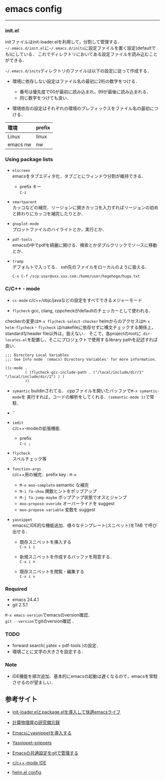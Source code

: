# emacs config
***

### init.el

initファイルはinit-loader.elを利用して，分割して管理する．
`~/.emacs.d/init.el`に`~/.emacs.d/inits`に設定ファイルを置く設定(defaultでも)にしている．
これでディレクトリにおいてある設定ファイルを読み込むことができる．

`~/.emacs.d/inits`ディレクトリのファイルは以下の設定に従って作成する．

- 環境に依存しない設定はファイル名の最初に2桁の数字をつける．

	- 番号は優先度で00が最初に読み込まれ，99が最後に読み込まれる． 
	- 同じ数字をつけても良い．
	
- 環境依存の設定はそれぞれの環境のプレフィックスをファイル名の最初につける．

|環境|prefix|  
|:--|:--|  
|Linux|linux|  
|emacs nw|nw|  

### Using package lists

- `elscreen`  
emacsをタブエディタ化．タブごとにウィンドウ分割が維持できる．  
	- prefix キー  
	  `C-z`  
  
- `smartparent`  
カッコなどの補完．リージョンに開きカッコを入力すればリージョンの初めと終わりにカッコを補完したりとか．

- `gnuplot-mode`  
プロットファイルのハイライトとか，実行とか．

- `pdf-tools`  
emacsの中でpdfを綺麗に開ける．検索とかダブルクリックでソースに移動とか．

- `tramp`  
デフォルトで入ってる．
ssh先のファイルをローカルのように扱える．

	```bash
	C-x C-f /scp:user@xxx.xxx.com:/home/user/hogehoge/huga.txt
	```
### C/C++ - mode

- `cc-mode`
  c/c++/objc/javaなどの設定をすべてできるメジャーモード

- `flycheck`
gcc, clang, cppcheckがdefaultのチェッカーとして使われる．

checkerの変更は`M-x flycheck-select-checker`
helmからのアクセスは`M-x helm-flycheck`
	- `flycheck` はmakefileに依存せずに構文チェックする関係上，standardなheader file以外は，扱えない．
	そこで，各projectのrootに`.dir-locates.el`を配置し，そこにプロジェクトで使用するlibrary pathを記述すれば良い．

```elisp
;;; Directory Local Variables
;;; See Info node `(emacs) Directory Variables' for more information.

((c-mode .
         ( (flycheck-gcc-include-path . ("/local/include/dir/1" "/local/include/dir/2") ) )
         ))
```

- `symantic`
buildinされてる．.cppファイルを開いたバッファで`M-x symantic-mode`を
実行すれば，コードの解析をしてくれる．`(semantic-mode 1)`で常駐．

- ``

- `iedit`   
c/c++-modeの拡張機能.

	- prefix  
	`C-c ;`  

- `flycheck`  
スペルチェック等

- `function-args`  
c/c++用の補完．prefix key : `M-o`  

	- `M-o moo-complete`  semantic な補完  
	- `M-i fa-show` 関数ヒントをポップアップ  
	- `M-j fa-jump-maybe` ポップアップ状態でオスとジャンプ  
	- `moo-propose-overide` オーバーライドを suggest  
	- `moo-propose-variable` 変数を suggest  

- `yasnippet`  
emacsにIDE的な機能追加．様々なテンプレート(スニペット)をTAB で呼び出せる．
	- 既存スニペットを挿入する  
	  `C-x i i`  

	- 新規スニペットを作成するバッファを用意する．  
	  `C-x i n`  

	- 既存スニペットを閲覧・編集する  
	  `C-x i v`  

### Required  
 - emacs 24.4.1  
 - git 2.5.1  

`M-x emacs-version`でemacsのversion確認．  
`git --version`でgitのversion確認 ．  

### TODO
- forward search( yatex + pdf-tools )の設定．
- 環境ごとに文字の大きさを設定する．

### Note
- IDE機能を順次追加．基本的にemacsの起動は遅くなるので，emacsを常駐させるのが望ましい．  


## 参考サイト

- [init-loader.elとpackage.elを導入して快適emacsライフ](http://qiita.com/catatsuy/items/5f1cd86e2522fd3384a0)

- [計算物理屋の研究備忘録 ](http://keisanbutsuriya.hateblo.jp/entry/2015/02/17/131824)

- [Emacsにyasnippetを導入する](http://vdeep.net/emacs-yasnippet)

- [Yasnippet-snippets](https://github.com/AndreaCrotti/yasnippet-snippets)

- [Emacsの共通設定をgitで管理する](http://keisanbutsuriya.hateblo.jp/entry/2015/02/17/131824)

- [c/c++-mode IDE](http://futurismo.biz/archives/3071)

- [helm.el config](http://d.hatena.ne.jp/a_bicky/20151123/1448285411)
